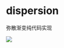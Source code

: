 # dispersion
弥散渐变纯代码实现

![](https://res-aliyunm-bucket.oss-cn-chengdu.aliyuncs.com/static/765EBFED7947F64B3D2904DE9657A3B2.gif)
